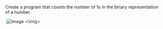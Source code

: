 Create a program that counts the number of 1s in the binary representation of a number.

<img> ![image](https://github.com/user-attachments/assets/88df7985-6b82-4ea1-9bf8-fa77a8e657b7) <\img>

